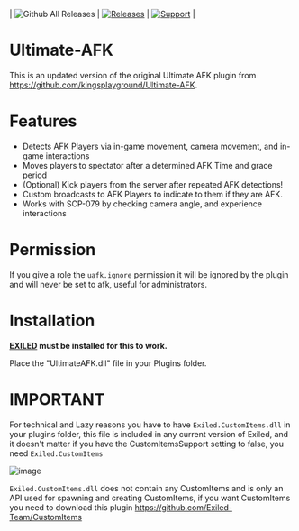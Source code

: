 | ![Github All Releases](https://img.shields.io/github/downloads/SrLicht/Ultimate-AFK/total.svg) | <a href="https://github.com/SrLicht/Ultimate-AFK/releases"><img src="https://img.shields.io/github/v/release/SrLicht/Ultimate-AFK?include_prereleases&label=Last Release" alt="Releases"></a> | <a href="https://discord.gg/PyUkWTg"><img src="https://img.shields.io/discord/656673194693885975?color=%23aa0000&label=EXILED" alt="Support"></a> |

# Ultimate-AFK
This is an updated version of the original Ultimate AFK plugin from https://github.com/kingsplayground/Ultimate-AFK.

# Features
- Detects AFK Players via in-game movement, camera movement, and in-game interactions
- Moves players to spectator after a determined AFK Time and grace period
- (Optional) Kick players from the server after repeated AFK detections!
- Custom broadcasts to AFK Players to indicate to them if they are AFK. 
- Works with SCP-079 by checking camera angle, and experience interactions

# Permission
If you give a role the `uafk.ignore` permission it will be ignored by the plugin and will never be set to afk, useful for administrators.

# Installation
**[EXILED](https://github.com/galaxy119/EXILED) must be installed for this to work.**

Place the "UltimateAFK.dll" file in your Plugins folder.

# IMPORTANT

For technical and Lazy reasons you have to have ``Exiled.CustomItems.dll`` in your plugins folder, this file is included in any current version of Exiled, and it doesn't matter if you have the CustomItemsSupport setting to false, you need ``Exiled.CustomItems``

![image](https://user-images.githubusercontent.com/36207738/173796583-8f1a3287-3ab9-4d36-9aad-efbf142cb1e0.png)

``Exiled.CustomItems.dll`` does not contain any CustomItems and is only an API used for spawning and creating CustomItems, if you want CustomItems you need to download this plugin https://github.com/Exiled-Team/CustomItems
